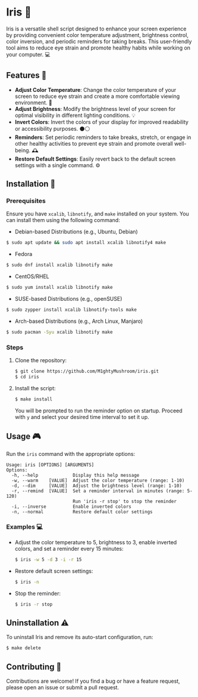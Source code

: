 # Iris 👀

Iris is a versatile shell script designed to enhance your screen experience by providing convenient color temperature adjustment, brightness control, color inversion, and periodic reminders for taking breaks. This user-friendly tool aims to reduce eye strain and promote healthy habits while working on your computer. 💻

## Features 🌟

- **Adjust Color Temperature**: Change the color temperature of your screen to reduce eye strain and create a more comfortable viewing environment. 🌇
- **Adjust Brightness**: Modify the brightness level of your screen for optimal visibility in different lighting conditions. 💡
- **Invert Colors**: Invert the colors of your display for improved readability or accessibility purposes. ⚫⚪
- **Reminders**: Set periodic reminders to take breaks, stretch, or engage in other healthy activities to prevent eye strain and promote overall well-being. 🕰️
- **Restore Default Settings**: Easily revert back to the default screen settings with a single command. ⚙️

## Installation 🚀

### Prerequisites

Ensure you have `xcalib`, `libnotify`, and `make` installed on your system. You can install them using the following command:

- Debian-based Distributions (e.g., Ubuntu, Debian)

```bash
$ sudo apt update && sudo apt install xcalib libnotify4 make
```

- Fedora
```bash
$ sudo dnf install xcalib libnotify make
```

- CentOS/RHEL
```bash
$ sudo yum install xcalib libnotify make
```

- SUSE-based Distributions (e.g., openSUSE)

```bash
$ sudo zypper install xcalib libnotify-tools make
```

- Arch-based Distributions (e.g., Arch Linux, Manjaro)
```bash
$ sudo pacman -Syu xcalib libnotify make
```

### Steps

1. Clone the repository:

   ```bash
   $ git clone https://github.com/M1ghtyMushroom/iris.git
   $ cd iris
   ```

2. Install the script:

   ```bash
   $ make install
   ```

   You will be prompted to run the reminder option on startup. Proceed with `y` and select your desired time interval to set it up.

## Usage 🎮

Run the `iris` command with the appropriate options:

```
Usage: iris [OPTIONS] [ARGUMENTS]
Options:
  -h, --help             Display this help message
  -w, --warm    [VALUE]  Adjust the color temperature (range: 1-10)
  -d, --dim     [VALUE]  Adjust the brightness level (range: 1-10)
  -r, --remind  [VALUE]  Set a reminder interval in minutes (range: 5-120)
                         Run 'iris -r stop' to stop the reminder
  -i, --inverse          Enable inverted colors
  -n, --normal           Restore default color settings
```

### Examples 💻

- Adjust the color temperature to 5, brightness to 3, enable inverted colors, and set a reminder every 15 minutes:

  ```bash
  $ iris -w 5 -d 3 -i -r 15
  ```

- Restore default screen settings:

  ```bash
  $ iris -n
  ```

- Stop the reminder:

  ```bash
  $ iris -r stop
  ```

## Uninstallation ⚠️

To uninstall Iris and remove its auto-start configuration, run:

```bash
$ make delete
```

## Contributing 🤝

Contributions are welcome! If you find a bug or have a feature request, please open an issue or submit a pull request.
